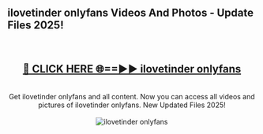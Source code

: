 <h2>ilovetinder onlyfans Videos And Photos - Update Files 2025!</h2>
<br>
<div align="center">
<h2><a href="https://linkcuts.com/hfmhzwbr" rel="nofollow">🔴 CLICK HERE 🌐==►► ilovetinder onlyfans</a></h2>
<br>
Get ilovetinder onlyfans and all content. Now you can access all videos and pictures of ilovetinder onlyfans. New Updated Files 2025!
<br>
<br>
<a href="https://linkcuts.com/hfmhzwbr" rel="nofollow" data-target="animated-image.originalLink"><img src="https://i.ibb.co.com/WyWwxjT/player-gif2.gif" alt="ilovetinder onlyfans" style="max-width: 100%; display: inline-block;" data-target="animated-image.originalImage"></a>
</div>
<br>